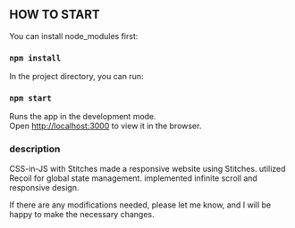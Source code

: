 ## HOW TO START

You can install node_modules first:
### `npm install`
In the project directory, you can run:

### `npm start`

Runs the app in the development mode.\
Open [http://localhost:3000](http://localhost:3000) to view it in the browser.

### description

CSS-in-JS with Stitches
made a responsive website using Stitches.
utilized Recoil for global state management.
implemented infinite scroll and responsive design.

If there are any modifications needed, please let me know, and I will be happy to make the necessary changes.
